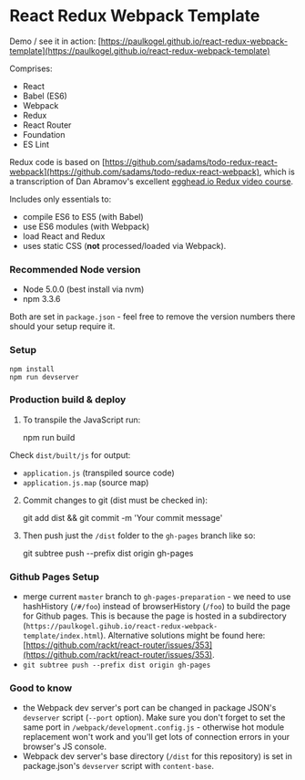 # React Redux Webpack Template

Demo / see it in action: [https://paulkogel.github.io/react-redux-webpack-template](https://paulkogel.github.io/react-redux-webpack-template)

Comprises:
+ React
+ Babel (ES6)
+ Webpack
+ Redux
+ React Router
+ Foundation
+ ES Lint

Redux code is based on [https://github.com/sadams/todo-redux-react-webpack](https://github.com/sadams/todo-redux-react-webpack), which is a transcription of Dan Abramov's excellent [egghead.io Redux video course](https://egghead.io/series/getting-started-with-redux).

Includes only essentials to:
+ compile ES6 to ES5 (with Babel)
+ use ES6 modules (with Webpack)
+ load React and Redux
+ uses static CSS (**not** processed/loaded via Webpack).

### Recommended Node version
+ Node 5.0.0 (best install via nvm)
+ npm 3.3.6

Both are set in `package.json` - feel free to remove the version numbers there should your setup require it.

### Setup

    npm install
    npm run devserver

### Production build & deploy

1. To transpile the JavaScript run:

    npm run build

Check `dist/built/js` for output:
+ `application.js` (transpiled source code)
+ `application.js.map` (source map)

2. Commit changes to git (dist must be checked in):

    git add dist && git commit -m 'Your commit message'

3. Then push just the `/dist` folder to the `gh-pages` branch like so:

    git subtree push --prefix dist origin gh-pages

### Github Pages Setup
+ merge current `master` branch to `gh-pages-preparation` - we need to use hashHistory (`/#/foo`) instead of browserHistory (`/foo`) to build the page for Github pages. This is because the page is hosted in a subdirectory (`https://paulkogel.gihub.io/react-redux-webpack-template/index.html`). Alternative solutions might be found here: [https://github.com/rackt/react-router/issues/353](https://github.com/rackt/react-router/issues/353).
+ `git subtree push --prefix dist origin gh-pages`

### Good to know
+ the Webpack dev server's port can be changed in package JSON's `devserver` script (`--port` option). Make sure you don't forget to set the same port in `/webpack/development.config.js` - otherwise hot module replacement won't work and you'll get lots of connection errors in your browser's JS console.
+ Webpack dev server's base directory (`/dist` for this repository) is set in package.json's `devserver` script with `content-base`.

